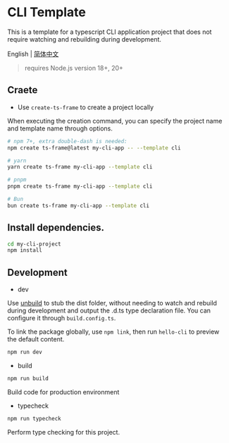 # CLI Template

This is a template for a typescript CLI application project that does not require watching and rebuilding during development.

English | [简体中文](https://github.com/hacxy/cli-template/blob/main/README_zh.md)

> requires Node.js version 18+, 20+

## Craete

- Use `create-ts-frame` to create a project locally

When executing the creation command, you can specify the project name and template name through options.

```sh
# npm 7+, extra double-dash is needed:
npm create ts-frame@latest my-cli-app -- --template cli

# yarn
yarn create ts-frame my-cli-app --template cli

# pnpm
pnpm create ts-frame my-cli-app --template cli

# Bun
bun create ts-frame my-cli-app --template cli
```

## Install dependencies.

```sh
cd my-cli-project
npm install
```

## Development

- dev

Use [unbuild](https://github.com/unjs/unbuild) to stub the dist folder, without needing to watch and rebuild during development and output the .d.ts type declaration file. You can configure it through `build.config.ts`.

To link the package globally, use `npm link`, then run `hello-cli` to preview the default content.

```sh
npm run dev
```

- build

```sh
npm run build
```

Build code for production environment

- typecheck

```sh
npm run typecheck
```

Perform type checking for this project.
